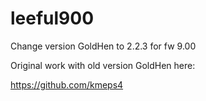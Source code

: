 # leeful900
Change version GoldHen to 2.2.3 for fw 9.00

Original work with old version GoldHen here:

https://github.com/kmeps4
